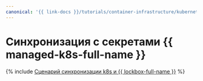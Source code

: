 ```yaml
---
canonical: '{{ link-docs }}/tutorials/container-infrastructure/kubernetes-lockbox-secrets'
---
```


# Синхронизация с секретами {{ managed-k8s-full-name }}

{% include [Сценарий синхронизации k8s и {{ lockbox-full-name }}](../../../_tutorials/containers/kubernetes-lockbox-secrets.md) %}
